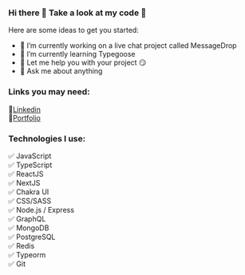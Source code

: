 ### Hi there 👋 Take a look at my code :mag_right:

Here are some ideas to get you started:

- 🔭 I’m currently working on a live chat project called MessageDrop
- 🌱 I’m currently learning Typegoose
- :wrench: Let me help you with your project :smirk:
- 💬 Ask me about anything

### Links you may need:
:link:<a href="https://www.linkedin.com/in/michal-warchol/">Linkedin</a></br>
:muscle:<a href="https://michalwarchol.com">Portfolio</a>

### Technologies I use:

:white_check_mark: JavaScript</br>
:white_check_mark: TypeScript</br>
:white_check_mark: ReactJS</br>
:white_check_mark: NextJS</br>
:white_check_mark: Chakra UI</br>
:white_check_mark: CSS/SASS</br>
:white_check_mark: Node.js / Express</br>
:white_check_mark: GraphQL</br>
:white_check_mark: MongoDB</br>
:white_check_mark: PostgreSQL</br>
:white_check_mark: Redis</br>
:white_check_mark: Typeorm</br>
:white_check_mark: Git</br>
